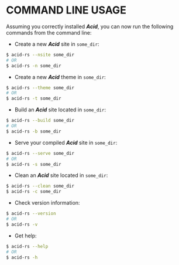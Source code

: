 # COMMAND LINE USAGE

Assuming you correctly installed ***Acid***, you can now run the following commands from the command line:

- Create a new ***Acid*** site in `some_dir`:

```bash
$ acid-rs --nsite some_dir
# OR
$ acid-rs -n some_dir
```

- Create a new ***Acid*** theme in `some_dir`:

```bash
$ acid-rs --theme some_dir
# OR
$ acid-rs -t some_dir
```

- Build an ***Acid*** site located in `some_dir`:

```bash
$ acid-rs --build some_dir
# OR
$ acid-rs -b some_dir
```

- Serve your compiled ***Acid*** site in `some_dir`:

```bash
$ acid-rs --serve some_dir
# OR
$ acid-rs -s some_dir
```

- Clean an ***Acid*** site located in `some_dir`:

```bash
$ acid-rs --clean some_dir
$ acid-rs -c some_dir
```

- Check version information:

```bash
$ acid-rs --version
# OR
$ acid-rs -v
```

- Get help:

```bash
$ acid-rs --help
# OR
$ acid-rs -h
```
